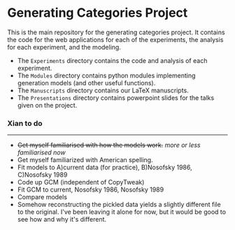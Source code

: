 # Generating Categories Project

This is the main repository for the generating categories project. It contains the code for the web applications for each of the experiments, the analysis for each experiment, and the modeling. 

- The `Experiments` directory contains the code and analysis of each experiment.
- The `Modules` directory contains python modules implementing generation models (and other useful functions).
- The `Manuscripts` directory contains our LaTeX manuscripts.
- The `Presentations` directory contains powerpoint slides for the talks given on the project.

### Xian to do
------
- ~~Get myself familiarised with how the models work.~~ _more or less familiarised now_
- Get myself familiarized with American spelling.
- Fit models to A)current data (for practice), B)Nosofsky 1986, C)Nosofsky 1989
- Code up GCM (independent of CopyTweak)
- Fit GCM to current, Nosofsky 1986, Nosofsky 1989
- Compare models
- Somehow reconstructing the pickled data yields a slightly different file to the original. I've been leaving it alone for now, but it would be good to see how
  and why it's different.
